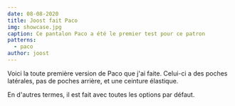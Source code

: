 ```yaml
---
date: 08-08-2020
title: Joost fait Paco
img: showcase.jpg
caption: Ce pantalon Paco a été le premier test pour ce patron
patterns:
  - paco
author: joost
---
```


Voici la toute première version de Paco que j'ai faite. Celui-ci a des poches latérales, pas de poches arrière, et une ceinture élastique.

En d'autres termes, il est fait avec toutes les options par défaut.
